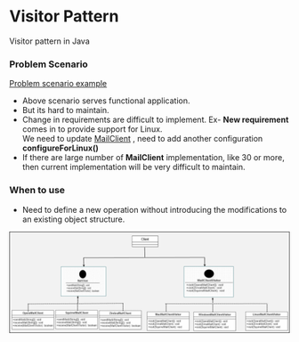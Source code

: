 # Visitor Pattern
Visitor pattern in Java

### Problem Scenario
[Problem scenario example](https://github.com/sanimkhan/design_patterns/tree/master/src/com/design_patterns/Behavioral/Visitor/Problem "Problem scenario")
 - Above scenario serves functional application.
 - But its hard to maintain.
 - Change in requirements are difficult to implement.
   Ex- **New requirement** comes in to provide support for Linux.  
   We need to update [MailClient](https://github.com/sanimkhan/design_patterns/tree/master/src/com/design_patterns/Behavioral/Visitor/Problem/MailClient.java "MailClient") , need to add another configuration **configureForLinux()** 
 - If there are large number of **MailClient** implementation, like 30 or more, then current implementation will be very difficult to maintain.

### When to use
 - Need to define a new operation without introducing the modifications to an existing object structure.
 
 
 
  ![Class diagram](VisitorClassDiagram.png)